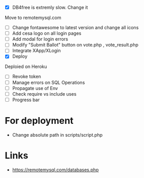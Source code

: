- [x] DB4free is extremly slow. Change it

Move to remotemysql.com

- [ ] Change fontawesome to latest version and change all icons
- [ ] Add cesa logo on all login pages
- [ ] Add modal for login errors
- [ ] Modify "Submit Ballot" button on vote.php , vote_result.php
- [ ] Integrate XApp/XLogin 
- [x] Deploy

Deploied on Heroku

- [ ] Revoke token
- [ ] Manage errors on SQL Operations
- [ ] Propagate use of Env
- [ ] Check require vs include uses
- [ ] Progress bar

# For deployment

- Change absolute path in scripts/script.php

# Links

- https://remotemysql.com/databases.php